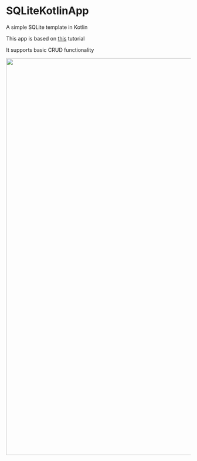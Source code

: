 # SQLiteKotlinApp
A simple SQLite template in Kotlin

This app is based on [this](https://www.youtube.com/watch?v=312RhjfetP8) tutorial

It supports basic CRUD functionality

<img src="https://user-images.githubusercontent.com/56420857/125077417-b3de8b80-e0de-11eb-821b-93e44ace15dc.png" height=1080>
